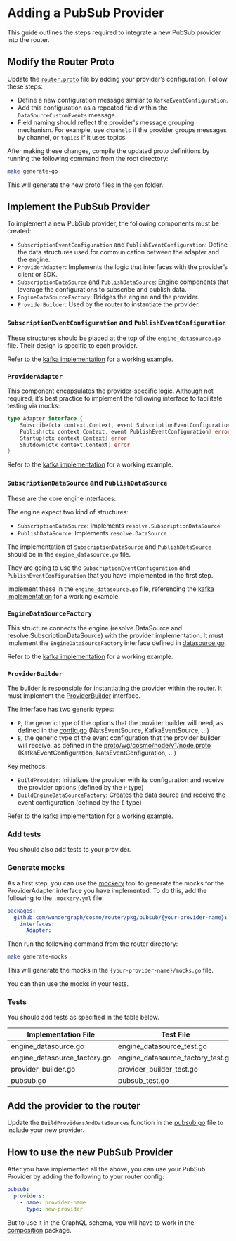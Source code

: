
# Adding a PubSub Provider

This guide outlines the steps required to integrate a new PubSub provider into the router.

## Modify the Router Proto

Update the [`router.proto`](../../../proto/wg/cosmo/node/v1/node.proto) file by adding your provider’s configuration. Follow these steps:

- Define a new configuration message similar to `KafkaEventConfiguration`.
- Add this configuration as a repeated field within the `DataSourceCustomEvents` message.
- Field naming should reflect the provider's message grouping mechanism. For example, use `channels` if the provider groups messages by channel, or `topics` if it uses topics.

After making these changes, compile the updated proto definitions by running the following command from the root directory:

```bash
make generate-go
```

This will generate the new proto files in the `gen` folder.


## Implement the PubSub Provider

To implement a new PubSub provider, the following components must be created:
- `SubscriptionEventConfiguration` and `PublishEventConfiguration`: Define the data structures used for communication between the adapter and the engine.
- `ProviderAdapter`: Implements the logic that interfaces with the provider’s client or SDK.
- `SubscriptionDataSource` and `PublishDataSource`: Engine components that leverage the configurations to subscribe and publish data.
- `EngineDataSourceFactory`: Bridges the engine and the provider.
- `ProviderBuilder`: Used by the router to instantiate the provider.

### `SubscriptionEventConfiguration` and `PublishEventConfiguration`

These structures should be placed at the top of the `engine_datasource.go` file. Their design is specific to each provider.

Refer to the [kafka implementation](./kafka/engine_datasource.go) for a working example.

### `ProviderAdapter`

This component encapsulates the provider-specific logic. Although not required, it’s best practice to implement the following interface to facilitate testing via mocks:

```go
type Adapter interface {
	Subscribe(ctx context.Context, event SubscriptionEventConfiguration, updater resolve.SubscriptionUpdater) error
	Publish(ctx context.Context, event PublishEventConfiguration) error
	Startup(ctx context.Context) error
	Shutdown(ctx context.Context) error
}
```

Refer to the [kafka implementation](./kafka/adapter.go) for a working example.

### `SubscriptionDataSource` and `PublishDataSource`

These are the core engine interfaces:

The engine expect two kind of structures:
- `SubscriptionDataSource`: Implements `resolve.SubscriptionDataSource`
- `PublishDataSource`: Implements `resolve.DataSource`

The implementation of `SubscriptionDataSource` and `PublishDataSource` should be in the `engine_datasource.go` file.

They are going to use the `SubscriptionEventConfiguration` and `PublishEventConfiguration` that you have implemented in the first step.

Implement these in the `engine_datasource.go` file, referencing the [kafka implementation](./kafka/engine_datasource.go) for a working example.

### `EngineDataSourceFactory`

This structure connects the engine (resolve.DataSource and resolve.SubscriptionDataSource) with the provider implementation. It must implement the `EngineDataSourceFactory` interface defined in [datasource.go](./datasource/datasource.go).

Refer to the [kafka implementation](./kafka/pubsub_datasource.go) for a working example.

### `ProviderBuilder`

The builder is responsible for instantiating the provider within the router. It must implement the [ProviderBuilder](./datasource/provider.go) interface.

The interface has two generic types:
- `P`, the generic type of the options that the provider builder will need, as defined in the [config.go](../config/config.go) (NatsEventSource, KafkaEventSource, ...)
- `E`, the generic type of the event configuration that the provider builder will receive, as defined in the [proto/wg/cosmo/node/v1/node.proto](../../../proto/wg/cosmo/node/v1/node.proto) (KafkaEventConfiguration, NatsEventConfiguration, ...)

Key methods:
- `BuildProvider`: Initializes the provider with its configuration and receive the provider options (defined by the `P` type)
- `BuildEngineDataSourceFactory`: Creates the data source and receive the event configuration (defined by the `E` type)

Refer to the [kafka implementation](./kafka/provider_builder.go) for a working example.

### Add tests

You should also add tests to your provider.

### Generate mocks
As a first step, you can use the [mockery](https://github.com/vektra/mockery) tool to generate the mocks for the ProviderAdapter interface you have implemented. To do this, add the following to the `.mockery.yml` file:

```yaml
packages:
  github.com/wundergraph/cosmo/router/pkg/pubsub/{your-provider-name}:
    interfaces:
      Adapter:
```

Then run the following command from the router directory:

```bash
make generate-mocks
```

This will generate the mocks in the `{your-provider-name}/mocks.go` file.

You can then use the mocks in your tests.

### Tests

You should add tests as specified in the table below.

| Implementation File | Test File | Reference File |
|-------------------|-----------|-----------------|
| engine_datasource.go | engine_datasource_test.go | [kafka implementation](./kafka/engine_datasource_test.go) |
| engine_datasource_factory.go | engine_datasource_factory_test.go | [kafka implementation](./kafka/engine_datasource_factory_test.go) |
| provider_builder.go | provider_builder_test.go | [kafka implementation](./kafka/provider_builder_test.go) |
| pubsub.go | pubsub_test.go | TestBuildProvidersAndDataSources_Kafka_OK |

## Add the provider to the router

Update the `BuildProvidersAndDataSources` function in the [pubsub.go](./pubsub.go) file to include your new provider.

## How to use the new PubSub Provider

After you have implemented all the above, you can use your PubSub Provider by adding the following to your router config:

```yaml
pubsub:
  providers:
    - name: provider-name
      type: new-provider
```

But to use it in the GraphQL schema, you will have to work in the [composition](../../../composition) package.